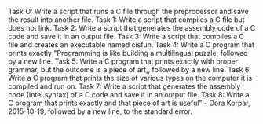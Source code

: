 Task O: Write a script that runs a C file through the preprocessor and save the result into another file.
Task 1: Write a script that compiles a C file but does not link.
Task 2: Write a script that generates the assembly code of a C code and save it in an output file.
Task 3: Write a script that compiles a C file and creates an executable named cisfun.
Task 4: Write a C program that prints exactly "Programming is like building a multilingual puzzle, followed by a new line.
Task 5: Write a C program that prints exactly with proper grammar, but the outcome is a piece of art,, followed by a new line.
Task 6: Write a C program that prints the size of various types on the computer it is compiled and run on.
Task 7: Write a script that generates the assembly code (Intel syntax) of a C code and save it in an output file.
Task 8: Write a C program that prints exactly and that piece of art is useful" - Dora Korpar, 2015-10-19, followed by a new line, to the standard error.
